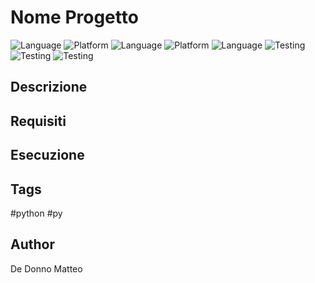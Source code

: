 # Nome Progetto

![Language](https://img.shields.io/badge/Spellcheck-Pass-green?style=flat) 
![Platform](https://img.shields.io/badge/OS%20Platform%20supported-x86-blue?style=flat)
![Language](https://img.shields.io/badge/Language-Assembly-yellowgreen?style=flat)
![Platform](https://img.shields.io/badge/OS%20platform%20supported-Windows-blue?style=flat)
![Language](https://img.shields.io/badge/Language-Python-yellowgreen?style=flat)
![Testing](https://img.shields.io/badge/PEP8%20CheckOnline-Passing-green)
![Testing](https://img.shields.io/badge/Test-Pass-green)
![Testing](https://img.shields.io/badge/Test-Pass-red)

## Descrizione



## Requisiti



## Esecuzione



## Tags

#python #py

## Author

De Donno Matteo